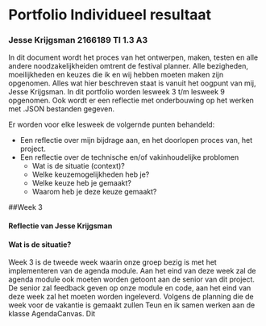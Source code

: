 # Portfolio Individueel resultaat
### Jesse Krijgsman 2166189 TI 1.3 A3

In dit document wordt het proces van het ontwerpen, maken, testen en alle andere noodzakelijkheiden omtrent de festival planner.
Alle bezigheden, moeilijkheden en keuzes die ik en wij hebben moeten maken zijn opgenomen. Alles wat hier beschreven staat is vanuit het oogpunt van 
mij, Jesse Krijgsman. In dit portfolio worden lesweek 3 t/m lesweek 9 opgenomen. Ook wordt er een reflectie met onderbouwing op 
het werken met .JSON bestanden gegeven.

Er worden voor elke lesweek de volgernde punten behandeld:
* Een reflectie over mijn bijdrage aan, en het doorlopen proces van, het project.
* Een reflectie over de technische en/of vakinhoudelijke problomen
    * Wat is de situatie (context)?
    * Welke keuzemogelijkheden heb je?
    * Welke keuze heb je gemaakt?
    * Waarom heb je deze keuze gemaakt?



##Week 3
#### Reflectie van Jesse Krijgsman


#### Wat is de situatie?

Week 3 is de tweede week waarin onze groep bezig is met het implementeren van de agenda module. Aan het eind van deze week zal de agenda module ook moeten worden getoont aan de senior van dit project.
De senior zal feedback geven op onze module en code, aan het eind van deze week zal het moeten worden ingeleverd. Volgens de planning die de week voor de vakantie is gemaakt zullen Teun en ik samen 
werken aan de klasse AgendaCanvas. Dit 